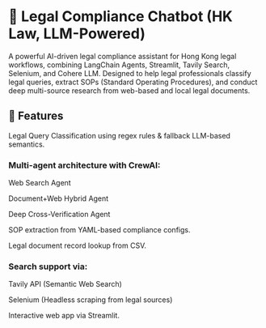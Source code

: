 # 🧠 Legal Compliance Chatbot (HK Law, LLM-Powered)
A powerful AI-driven legal compliance assistant for Hong Kong legal workflows, combining LangChain Agents, Streamlit, Tavily Search, Selenium, and Cohere LLM. Designed to help legal professionals classify legal queries, extract SOPs (Standard Operating Procedures), and conduct deep multi-source research from web-based and local legal documents.

## 🚀 Features
Legal Query Classification using regex rules & fallback LLM-based semantics.

### Multi-agent architecture with CrewAI:

Web Search Agent

Document+Web Hybrid Agent

Deep Cross-Verification Agent

SOP extraction from YAML-based compliance configs.

Legal document record lookup from CSV.

### Search support via:

Tavily API (Semantic Web Search)

Selenium (Headless scraping from legal sources)

Interactive web app via Streamlit.

